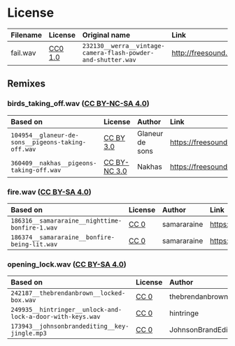 License
=======

| Filename | License        | Original name                                                | Link                                             |
|:---------|:---------------|:-------------------------------------------------------------|:-------------------------------------------------|
| fail.wav | [CC0 1.0][cc0] | `232130__werra__vintage-camera-flash-powder-and-shutter.wav` | http://freesound.org/people/Werra/sounds/232130/ |


Remixes
-------

### birds_taking_off.wav ([CC BY-NC-SA 4.0][by-nc-sa-4.0])

| Based on                                          | License                   | Author          | Link                                                            |
|:--------------------------------------------------|:--------------------------|:----------------|:----------------------------------------------------------------|
| `104954__glaneur-de-sons__pigeons-taking-off.wav` | [CC BY 3.0][by-3.0]       | Glaneur de sons | https://freesound.org/people/Glaneur%20de%20sons/sounds/104954/ |
| `360409__nakhas__pigeons-taking-off.wav`          | [CC BY-NC 3.0][by-nc-3.0] | Nakhas          | https://freesound.org/people/Nakhas/sounds/360409/              |


### fire.wav ([CC BY-SA 4.0][by-sa-4.0])

| Based on                                       | License     | Author      | Link                                                    |
|:-----------------------------------------------|:------------|:------------|:--------------------------------------------------------|
| `186316__samararaine__nighttime-bonfire-1.wav` | [CC 0][cc0] | samararaine | https://freesound.org/people/samararaine/sounds/186316/ |
| `186374__samararaine__bonfire-being-lit.wav`   | [CC 0][cc0] | samararaine | https://freesound.org/people/samararaine/sounds/186374/ |


### opening_lock.wav ([CC BY-SA 4.0][by-sa-4.0])

| Based on                                                   | License     | Author              | Link                                                            |
|:-----------------------------------------------------------|:------------|:--------------------|:----------------------------------------------------------------|
| `242187__thebrendanbrown__locked-box.wav`                  | [CC 0][cc0] | thebrendanbrown     | https://freesound.org/people/thebrendanbrown/sounds/242187/     |
| `249935__hintringer__unlock-and-lock-a-door-with-keys.wav` | [CC 0][cc0] | hintringe           | https://freesound.org/people/hintringer/sounds/249935/          |
| `173943__johnsonbrandediting__key-jingle.mp3`              | [CC 0][cc0] | JohnsonBrandEditing | https://freesound.org/people/JohnsonBrandEditing/sounds/173943/ |



[cc0]: https://creativecommons.org/publicdomain/zero/1.0/
[by-3.0]: https://creativecommons.org/licenses/by/3.0/
[by-sa-4.0]: https://creativecommons.org/licenses/by-sa/4.0/
[by-nc-3.0]: https://creativecommons.org/licenses/by-nc/3.0/
[by-nc-sa-4.0]: https://creativecommons.org/licenses/by-nc-sa/4.0/
